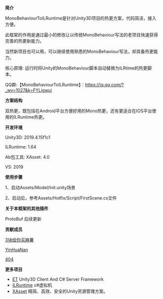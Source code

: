 **简介**

MonoBehaviourToILRuntime是针对Unity3D项目的热更方案，代码简洁，接入方便。

此框架的作用是通过最小的修改让以传统MonoBehaviour写法的老项目快速获得完善的热更新能力。

当然新项目也可以用，可以继续使用熟悉的MonoBehaviour写法，却具备热更能力。

核心原理: 运行时将Unity的MonoBehaviour脚本自动替换为ILRtime的热更脚本。

QQ群:【MonoBehaviourToILRuntime】：https://jq.qq.com/?_wv=1027&k=FYLigwui

**方案结构**

双热更，既包括在Android平台方便好用的Mono热更，还有更适合在IOS平台使用的ILRuntime热更。

**开发环境**

Unity3D: 2019.4.15f1c1

ILRuntime: 1.64

Ab包工具: XAsset: 4.0

VS: 2019

**使用步骤**

1、启动Assets/Model/Init.unity场景

2、启动后，参考Assets/Hotfix/Script/FirstScene.cs文件

**关于本框架的其他插件**

ProtoBuf 后续更新

**贡献成员**

[3块给你买麻薯](https://github.com/suixin567)

[YinHuaNan](https://github.com/YinHuaNan)

[404](https://github.com/404Lccxy)

**更多项目**

- [ET](https://github.com/egametang/ET) Unity3D Client And C# Server Framework
- [ILRuntime](https://github.com/Ourpalm/ILRuntime) c#虚拟机
- [XAsset](https://github.com/xasset/xasset) 精简、高效、安全的Unity资源管理方案。

